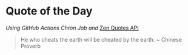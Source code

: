 # Quote of the Day 
*Using GitHub Actions Chron Job and* [Zen Quotes API]( https://zenquotes.io/ )
> He who cheats the earth will be cheated by the earth. ~ Chinese Proverb

